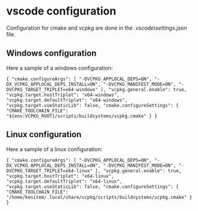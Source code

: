 # vscode configuration

Configuration for cmake and vcpkg are done in the *.vscode\settings.json* file.

## Windows configuration

Here a sample of a windows configuration:

`{
    "cmake.configureArgs": [
        "-DVCPKG_APPLOCAL_DEPS=ON",
        "-DX_VCPKG_APPLOCAL_DEPS_INSTALL=ON",
        "-DVCPKG_MANIFEST_MODE=ON",
        "-DVCPKG_TARGET_TRIPLET=x64-windows"
    ],
    "vcpkg.general.enable": true,
    "vcpkg.target.hostTriplet": "x64-windows",
    "vcpkg.target.defaultTriplet": "x64-windows",
    "vcpkg.target.useStaticLib": false,
    "cmake.configureSettings": {
        "CMAKE_TOOLCHAIN_FILE": "${env:VCPKG_ROOT}/scripts/buildsystems/vcpkg.cmake"
    }
}`

## Linux configuration

Here a sample of a linux configuration:

`{
    "cmake.configureArgs": [
        "-DVCPKG_APPLOCAL_DEPS=ON",
        "-DX_VCPKG_APPLOCAL_DEPS_INSTALL=ON",
        "-DVCPKG_MANIFEST_MODE=ON",
        "-DVCPKG_TARGET_TRIPLET=x64-linux"
    ],
    "vcpkg.general.enable": true,
    "vcpkg.target.hostTriplet": "x64-linux",
    "vcpkg.target.defaultTriplet": "x64-linux",
    "vcpkg.target.useStaticLib": false,
    "cmake.configureSettings": {
        "CMAKE_TOOLCHAIN_FILE": "/home/kesitem/.local/share/vcpkg/scripts/buildsystems/vcpkg.cmake"
    }
}`